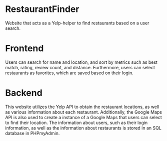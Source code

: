 # RestaurantFinder
Website that acts as a Yelp-helper to find restaurants based on a user search.

# Frontend
Users can search for name and location, and sort by metrics such as best match, rating, review count, and distance.
Furthermore, users can select restaurants as favorites, which are saved based on their login.

# Backend
This website utilizes the Yelp API to obtain the restaurant locations, as well as various information about each restaurant.
Additionally, the Google Maps API is also used to create a instance of a Google Maps that users can select to find their location.
The information about users, such as their login information, as well as the information about restaurants is stored in an SQL database in PHPmyAdmin.
